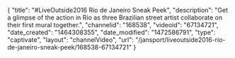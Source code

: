 {
    "title": "#LiveOutside2016 Rio de Janeiro Sneak Peek",
    "description": "Get a glimpse of the action in Rio as three Brazilian street artist collaborate on their first mural together.",
    "channelid": "168538",
    "videoid": "67134721",
    "date_created": "1464308355",
    "date_modified": "1472586791",
    "type": "captivate",
    "layout": "channelVideo",
    "url": "\/jansport\/liveoutside2016-rio-de-janeiro-sneak-peek\/168538-67134721"
}